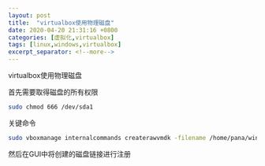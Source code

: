 ```yaml
---
layout: post
title:  "virtualbox使用物理磁盘"
date: 2020-04-20 21:31:16 +0800
categories: [虚拟化,virtualbox]
tags: [linux,windows,virtualbox]
excerpt_separator: <!--more-->
---
```

virtualbox使用物理磁盘
<!--more-->

首先需要取得磁盘的所有权限
```bash
sudo chmod 666 /dev/sda1
```

关键命令
```bash
sudo vboxmanage internalcommands createrawvmdk -filename /home/pana/win10.vmdk -rawdisk /dev/sda1 -relative
```

然后在GUI中将创建的磁盘链接进行注册

